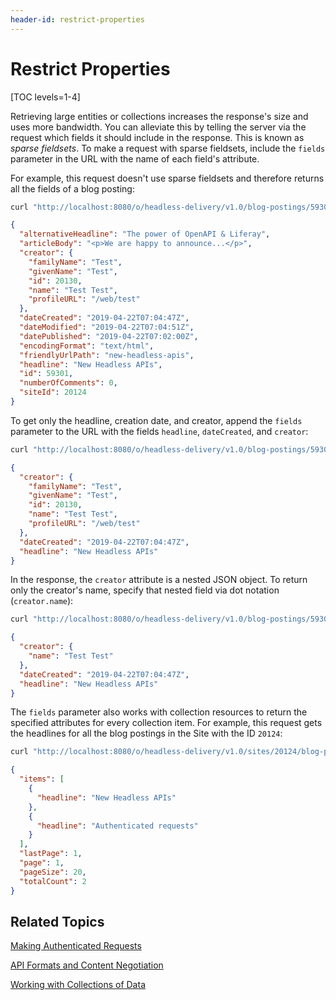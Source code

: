 ```yaml
---
header-id: restrict-properties
---
```


# Restrict Properties

[TOC levels=1-4]

Retrieving large entities or collections increases the response's size and uses 
more bandwidth. You can alleviate this by telling the server via the request 
which fields it should include in the response. This is known as 
*sparse fieldsets*. To make a request with sparse fieldsets, include the 
`fields` parameter in the URL with the name of each field's attribute. 

For example, this request doesn't use sparse fieldsets and therefore returns all 
the fields of a blog posting: 

```bash
curl "http://localhost:8080/o/headless-delivery/v1.0/blog-postings/59301"  -u 'test@example.com:test'
```

```json
{
  "alternativeHeadline": "The power of OpenAPI & Liferay",
  "articleBody": "<p>We are happy to announce...</p>",
  "creator": {
    "familyName": "Test",
    "givenName": "Test",
    "id": 20130,
    "name": "Test Test",
    "profileURL": "/web/test"
  },
  "dateCreated": "2019-04-22T07:04:47Z",
  "dateModified": "2019-04-22T07:04:51Z",
  "datePublished": "2019-04-22T07:02:00Z",
  "encodingFormat": "text/html",
  "friendlyUrlPath": "new-headless-apis",
  "headline": "New Headless APIs",
  "id": 59301,
  "numberOfComments": 0,
  "siteId": 20124
}
```

To get only the headline, creation date, and creator, append the `fields` 
parameter to the URL with the fields `headline`, `dateCreated`, and `creator`: 

```bash
curl "http://localhost:8080/o/headless-delivery/v1.0/blog-postings/59301?fields=headline,dateCreated,creator"  -u 'test@example.com:test'
```

```json
{
  "creator": {
    "familyName": "Test",
    "givenName": "Test",
    "id": 20130,
    "name": "Test Test",
    "profileURL": "/web/test"
  },
  "dateCreated": "2019-04-22T07:04:47Z",
  "headline": "New Headless APIs"
}
```

In the response, the `creator` attribute is a nested JSON object. To return only 
the creator's name, specify that nested field via dot notation (`creator.name`): 

```bash
curl "http://localhost:8080/o/headless-delivery/v1.0/blog-postings/59301?fields=headline,dateCreated,creator.name"  -u 'test@example.com:test'
```

```json
{
  "creator": {
    "name": "Test Test"
  },
  "dateCreated": "2019-04-22T07:04:47Z",
  "headline": "New Headless APIs"
}
```

The `fields` parameter also works with collection resources to return the 
specified attributes for every collection item. For example, this request gets 
the headlines for all the blog postings in the Site with the ID `20124`: 

```bash
curl "http://localhost:8080/o/headless-delivery/v1.0/sites/20124/blog-postings/?fields=headline"  -u 'test@example.com:test'
```

```json
{
  "items": [
    {
      "headline": "New Headless APIs"
    },
    {
      "headline": "Authenticated requests"
    }
  ],
  "lastPage": 1,
  "page": 1,
  "pageSize": 20,
  "totalCount": 2
}
```

## Related Topics

[Making Authenticated Requests](/docs/7-1/tutorials/-/knowledge_base/t/making-authenticated-requests)

[API Formats and Content Negotiation](/docs/7-1/tutorials/-/knowledge_base/t/api-formats-and-content-negotiation)

[Working with Collections of Data](/docs/7-1/tutorials/-/knowledge_base/t/working-with-collections-of-data)
